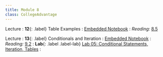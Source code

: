 ```yaml
---
title: Module 8
class: CollegeAdvantage
---
```


Lecture 
: **12**{: .label} Table Examples
: [Embedded Notebook](https://inclusionbridgedshub.org/hub/user-redirect/git-pull?repo=https%3A%2F%2Fgithub.com%2FInclusion-Bridge%2F2024-bridge-to-data-fundamentals&urlpath=tree%2F2024-bridge-to-data-fundamentals%2Flec+notebooks%2Flec12.ipynb)
: _Reading:_ [8.5](https://inferentialthinking.com/chapters/08/5/Bike_Sharing_in_the_Bay_Area.html)

Lecture 
: **13**{: .label} Conditionals and Iteration
: [Embedded Notebook](https://inclusionbridgedshub.org/hub/user-redirect/git-pull?repo=https%3A%2F%2Fgithub.com%2FInclusion-Bridge%2F2024-bridge-to-data-fundamentals&urlpath=tree%2F2024-bridge-to-data-fundamentals%2Flec+notebooks%2Flec13.ipynb)
: _Reading:_ [9.2](https://inferentialthinking.com/chapters/09/2/Iteration.html)
: **Lab**{: .label .label-lab} [Lab 05: Conditional Statements, Iteration, Tables](https://inclusionbridgedshub.org/hub/user-redirect/git-pull?repo=https%3A%2F%2Fgithub.com%2FInclusion-Bridge%2F2024-bridge-to-data-fundamentals&urlpath=tree%2F2024-bridge-to-data-fundamentals%2Fmaterials%2Flab05%2Fstudent%2Flab05.ipynb)
: <!--[Lab 05 Worksheet](#)-->
